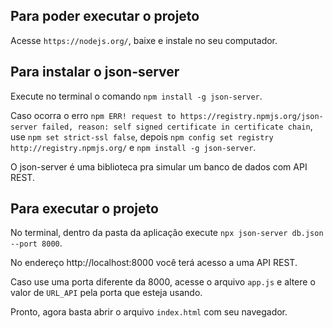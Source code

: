## Para poder executar o projeto
Acesse `https://nodejs.org/`, baixe e instale no seu computador.

## Para instalar o json-server
Execute no terminal o comando `npm install -g json-server`.

Caso ocorra o erro `npm ERR! request to https://registry.npmjs.org/json-server failed, reason: self signed certificate in certificate chain`, use `npm set strict-ssl false`, depois `npm config set registry http://registry.npmjs.org/` e `npm install -g json-server`.

O json-server é uma biblioteca pra simular um banco de dados com API REST.

## Para executar o projeto
No terminal, dentro da pasta da aplicação execute `npx json-server db.json --port 8000`.

No endereço http://localhost:8000 você terá acesso a uma API REST.

Caso use uma porta diferente da 8000, acesse o arquivo `app.js` e altere o valor de `URL_API` pela porta que esteja usando.

Pronto, agora basta abrir o arquivo `index.html` com seu navegador.